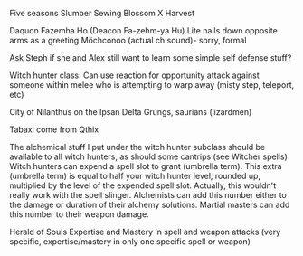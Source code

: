 Five seasons 
	Slumber
	Sewing
	Blossom
	X
	Harvest

Daquon Fazemha Ho (Deacon Fa-zehm-ya Hu)
	Lite nails down opposite arms as a greeting
	Möchconoo (actual ch sound)- sorry, formal

Ask Steph if she and Alex still want to learn some simple self defense stuff?

Witch hunter class:
	Can use reaction for opportunity attack against someone within melee who is attempting to warp away (misty step, teleport, etc)

City of Nilanthus on the Ipsan Delta
	Grungs, saurians (lizardmen)

Tabaxi come from Qthix

The alchemical stuff I put under the witch hunter subclass should be available to all witch hunters, as should some cantrips (see Witcher spells)
    Witch hunters can expend a spell slot to grant (umbrella term). This extra (umbrella term) is equal to half your witch hunter level, rounded up, multiplied by the level of the expended spell slot.
    Actually, this wouldn't really work with the spell slinger. Alchemists can add this number either to the damage or duration of their alchemy solutions. Martial masters can add this number to their weapon damage.

Herald of Souls
Expertise and Mastery in spell and weapon attacks (very specific, expertise/mastery in only one specific spell or weapon)